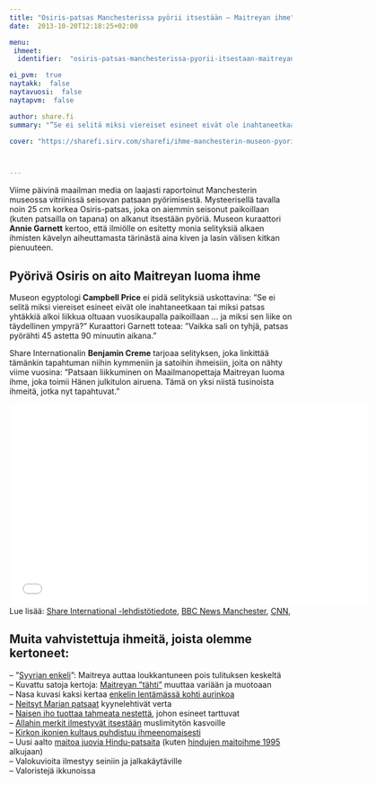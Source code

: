 ```yaml
---
title: "Osiris-patsas Manchesterissa pyörii itsestään – Maitreyan ihme"
date:  2013-10-20T12:18:25+02:00

menu:
 ihmeet:
  identifier:  "osiris-patsas-manchesterissa-pyorii-itsestaan-maitreyan-ihme"

ei_pvm:  true
naytakk:  false
naytavuosi:  false
naytapvm:  false

author: share.fi
summary: "”Se ei selitä miksi viereiset esineet eivät ole inahtaneetkaan tai miksi patsas yhtäkkiä alkoi liikkua oltuaan vuosikaupalla paikoillaan … ja miksi sen liike on täydellinen ympyrä?"

cover: "https://sharefi.sirv.com/sharefi/ihme-manchesterin-museon-pyoriva-patsas.jpg"



---
```

<p class="alustus">Viime päivinä maailman media on laajasti raportoinut Manchesterin museossa vitriinissä seisovan patsaan pyörimisestä. Mysteerisellä tavalla noin 25 cm korkea Osiris-patsas, joka on aiemmin seisonut paikoillaan (kuten patsailla on tapana) on alkanut itsestään pyöriä. Museon kuraattori <strong>Annie Garnett</strong> kertoo, että ilmiölle on esitetty monia selityksiä alkaen ihmisten kävelyn aiheuttamasta tärinästä aina kiven ja lasin välisen kitkan pienuuteen.</p>


<h2>Pyörivä Osiris on aito Maitreyan luoma ihme</h2>
<p>Museon egyptologi <strong>Campbell Price</strong> ei pidä selityksiä uskottavina: ”Se ei selitä miksi viereiset esineet eivät ole inahtaneetkaan tai miksi patsas yhtäkkiä alkoi liikkua oltuaan vuosikaupalla paikoillaan … ja miksi sen liike on täydellinen ympyrä?” Kuraattori Garnett toteaa: ”Vaikka sali on tyhjä, patsas pyörähti 45 astetta 90 minuutin aikana.”</p>
<p>Share Internationalin <strong>Benjamin Creme</strong> tarjoaa selityksen, joka linkittää tämänkin tapahtuman niihin kymmeniin ja satoihin ihmeisiin, joita on nähty viime vuosina: ”Patsaan liikkuminen on Maailmanopettaja Maitreyan luoma ihme, joka toimii Hänen julkitulon airuena. Tämä on yksi niistä tusinoista ihmeitä, jotka nyt tapahtuvat.”</p>
<p><iframe src="//www.youtube.com/embed/AbXEHu27qUI?rel=0" allowfullscreen="" width="640" height="360" frameborder="0"></iframe><br>
Lue lisää: <a title="Share lehdistötiedote: Osiris-patsas pyörii itsestään, Maitreyan ihme" href="http://share-international.org/media/newsrelease96.pdf"  target="_blank" rel="nofollow noopener" class="external">Share International -lehdistötiedote</a>, <a title="Pyörivä Osiris-patsas museossa Manchesterissa" href="http://www.bbc.co.uk/news/uk-england-manchester-23030009"  target="_blank" rel="nofollow noopener" class="external">BBC News Manchester</a>, <a title="CNN raportoi Maitreyan ihmeestä, itsestään pyörivä Osiris-patsas" href="https://edition.cnn.com/2013/06/25/world/europe/uk-spinning-statue-mystery"  target="_blank" rel="nofollow noopener" class="external">CNN</a>,</p>

<h2>Muita vahvistettuja ihmeitä, joista olemme kertoneet:</h2>
<p>– ”<a title="Maitreya pelastaa Syyriassa" href="/ihmeet-ja-merkit/maitreya-pelastaa-syyriassa">Syyrian enkeli</a>”: Maitreya auttaa loukkantuneen pois tulituksen keskeltä<br>
– Kuvattu satoja kertoja: <a title="Valokuvagalleria, Maitreyan tähti" href="/ihmeet-ja-merkit/valokuvagalleria-maitreyan-tahti">Maitreyan ”tähti”</a> muuttaa variään ja muotoaan<br>
– Nasa kuvasi kaksi kertaa <a title="NASA kuvasi enkelin lentävän auringon lähellä" href="/ihmeet-ja-merkit/nasa-kuvasi-enkelin-lentavan-auringon-lahella">enkelin lentämässä kohti aurinkoa</a><br>
– <a title="Ihmeet ja merkit" href="/ihmeet-ja-merkit/lisatietoa/ihmeet-ja-merkit">Neitsyt Marian patsaat</a> kyynelehtivät verta<br>
– <a title="Maitreyan ihme, jossa ihoon ilmestyy tahmeata voidetta" href="/ihmeet-ja-merkit/mestarin-sanoin-62013-minne-tasta#ihme">Naisen iho tuottaa tahmeata nestettä</a>, johon esineet tarttuvat<br>
– <a title="Ihmeet ja merkit" href="/ihmeet-ja-merkit/lisatietoa/ihmeet-ja-merkit">Allahin merkit ilmestyvät itsestään</a> muslimitytön kasvoille<br>
– <a title="Makedonialaisten ikonien pääsiäisihme on ensimmäinen merkki uudesta sarjasta ihmeitä" href="/ihmeet-ja-merkit/makedonialaisten-ikonien-paasiaisihme-on-ensimmainen-merkki-uudesta-sarjasta-ihmeita">Kirkon ikonien kultaus puhdistuu ihmeenomaisesti</a><br>
– Uusi aalto <a title="Maitreyan luoma ihme: Hindu-patsaat ”juovat” taas maitoa ja vettä" href="/ihmeet-ja-merkit/maitreyan-luoma-ihme-hindu-patsaat-juovat-taas-maitoa-ja-vetta">maitoa juovia Hindu-patsaita</a> (kuten <a title="Hindujen maitoihme oli globaali näytös, joka vakuutti skeptikotkin" href="/ihmeet-ja-merkit/hindujen-maitoihme-oli-globaali-naytos-joka-vakuutti-skeptikotkin">hindujen maitoihme 1995</a> alkujaan)<br>
– Valokuvioita ilmestyy seiniin ja jalkakäytäville<br>
– Valoristejä ikkunoissa</p>